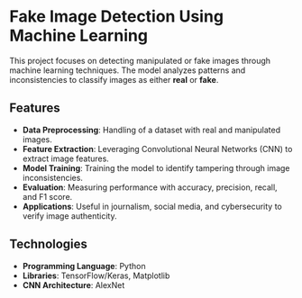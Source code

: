 # Fake Image Detection Using Machine Learning

This project focuses on detecting manipulated or fake images through machine learning techniques. The model analyzes patterns and inconsistencies to classify images as either **real** or **fake**.

## Features
- **Data Preprocessing**: Handling of a dataset with real and manipulated images.
- **Feature Extraction**: Leveraging Convolutional Neural Networks (CNN) to extract image features.
- **Model Training**: Training the model to identify tampering through image inconsistencies.
- **Evaluation**: Measuring performance with accuracy, precision, recall, and F1 score.
- **Applications**: Useful in journalism, social media, and cybersecurity to verify image authenticity.

## Technologies
- **Programming Language**: Python
- **Libraries**: TensorFlow/Keras, Matplotlib
- **CNN Architecture**: AlexNet

